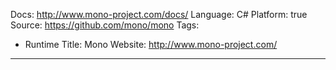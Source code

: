 Docs: http://www.mono-project.com/docs/
Language: C#
Platform: true
Source: https://github.com/mono/mono
Tags:
  - Runtime
Title: Mono
Website: http://www.mono-project.com/
---

